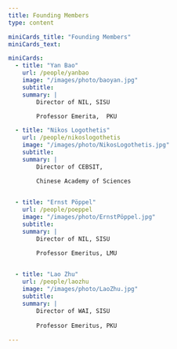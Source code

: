 ```yaml
---
title: Founding Members
type: content

miniCards_title: "Founding Members"
miniCards_text: 

miniCards:
  - title: "Yan Bao"
    url: /people/yanbao
    image: "/images/photo/baoyan.jpg"
    subtitle: 
    summary: | 
        Director of NIL, SISU

        Professor Emerita,  PKU

  - title: "Nikos Logothetis"
    url: /people/nikoslogothetis
    image: "/images/photo/NikosLogothetis.jpg"
    subtitle: 
    summary: | 
        Director of CEBSIT, 

        Chinese Academy of Sciences
        

  - title: "Ernst Pöppel"
    url: /people/poeppel
    image: "/images/photo/ErnstPöppel.jpg"
    subtitle: 
    summary: | 
        Director of NIL, SISU

        Professor Emeritus, LMU
        

  - title: "Lao Zhu"
    url: /people/laozhu
    image: "/images/photo/LaoZhu.jpg"
    subtitle: 
    summary: | 
        Director of WAI, SISU
        
        Professor Emeritus, PKU
        
---
```

